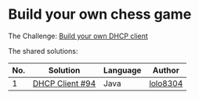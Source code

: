 # Build your own chess game

The Challenge: [Build your own DHCP client](https://codingchallenges.substack.com/p/coding-challenge-94-dhcp-client)

The shared solutions:

| No. | Solution                                                       | Language | Author                                              |
|-----|----------------------------------------------------------------|----------|-----------------------------------------------------|
| 1   | [DHCP Client #94](https://github.com/lolo8304/coding-challenge/tree/main/no-94) | Java   | [lolo8304](https://github.com/lolo8304) |
